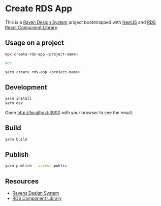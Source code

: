 # Create RDS App 

This is a [Raven Design System](https://ravendesignsystem.github.io/rds/) project bootstrapped with [NextJS](https://github.com/vercel/next.js/) and [RDS React Component Library](https://github.com/cuweb/rds-beta).


## Usage on a project

```bash
npx create-rds-app <project-name>

#or

yarn create rds-app <project-name>
```


## Development 

```bash
yarn install
yarn dev
```

Open [http://localhost:3000](http://localhost:3000) with your browser to see the result.


## Build 

```bash
yarn build
```


## Publish 

```bash
yarn publish --access public
```





## Resources

- [Ravens Design System](https://ravendesignsystem.github.io/)
- [RDS Component Library](https://github.com/cuweb/rds-beta)
